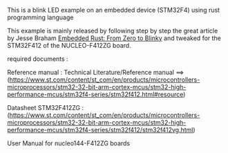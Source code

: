 This is a blink LED example on an embedded device (STM32F4) using rust programming language 

This example is mainly released by following step by step the great article by Jesse Braham [Embedded Rust: From Zero to Blinky](https://beta7.io/posts/embedded-rust-from-zero-to-blinky.html) 
and tweaked for the STM32F412 of the NUCLEO-F412ZG board.

required documents : 

Reference manual : Technical Literature/Reference manual ==> (https://www.st.com/content/st_com/en/products/microcontrollers-microprocessors/stm32-32-bit-arm-cortex-mcus/stm32-high-performance-mcus/stm32f4-series/stm32f412.html#resource)

Datasheet STM32F412ZG : (https://www.st.com/content/st_com/en/products/microcontrollers-microprocessors/stm32-32-bit-arm-cortex-mcus/stm32-high-performance-mcus/stm32f4-series/stm32f412/stm32f412vg.html)

User Manual for nucleo144-F412ZG boards
